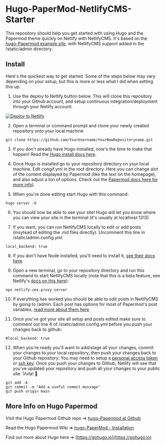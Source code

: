 # Hugo-PaperMod-NetlifyCMS-Starter

This repository should help you get started with using Hugo and the Papermod theme quickly on Netlify with NetlifyCMS.  It's based on the [hugo-Papermod example site](https://github.com/adityatelange/hugo-PaperMod), with NetlifyCMS support added in the /static/admin directory.  

## Install

Here's the quickest way to get started. Some of the steps below may vary depending on your setup, but this is more or less what I did when setting this up:

1. Use the deploy to Netlify button below. This will clone this repository into your Github account, and setup continuous integration/deployment through your Netlify account:

[![Deploy to Netlify](https://www.netlify.com/img/deploy/button.svg)](https://app.netlify.com/start/deploy?repository=https://github.com/cjreinhardt/Hugo-PaperMod-NetlifyCMS-Starter)

2. Open a terminal or command prompt and clone your newly created repository onto your local machine
```
git clone https://github.com/YourUsername/YourNewRepositoryname.git
```
3. If you don't already have Hugo installed, now's the time to make that happen!  Read the [Hugo install docs here](https://gohugo.io/getting-started/installing/).

4. Once Hugo is installed go to your repository directory on your local machine.  Edit congif.yml in the root directory.  Here you can change alot of the content displayed by Papermod (like the text on the homepage), and also adjust a ton of options.  Check out the  [Papermod docs here for more info](https://github.com/adityatelange/hugo-PaperMod/wiki/Features)).  

5. When you're done editing start Hugo with this command:
```
hugo server -D
```

6. You should now be able to see your site! Hugo will let you know where you can view your site in the terminal (it's usually at localhost:1313)

7. If you want, you can run NetlifyCMS locally to edit or add posts (insytead of editing the .md files directly).  Uncomment this line in /static/admin.config.yml:
```
local_backend: true
```

8. If you don't have Node installed, you'll need to install it, [see their docs here](https://nodejs.org/en/download/).  

9. Open a new terminal, go to your repository directory and run this command to start NetlifyCMS locally (note that this is a beta feature, see Netlify's [docs on this here](https://www.netlifycms.org/docs/beta-features/)):
```
npx netlify-cms-proxy-server
```

10. If everything has worked you should be able to edit posts in NetlifyCMS by going to /admin. Each post has options for most of Papermod's post variables, 
[read more about them here](https://adityatelange.github.io/hugo-PaperMod/posts/papermod/papermod-variables/).  

11. Once you've got your site all setup and posts edited make sure to comment out line 4 of /static/admin.config.yml before you push your changes back to github:
```
#local_backend: true
```

12. When you're ready you'll want to add/stage all your changes, commit your changes to your local repository, then push your changes back to your Github repository. You may need to setup a [personal access token](https://docs.github.com/en/authentication/keeping-your-account-and-data-secure/creating-a-personal-access-token) or [ssh key](https://docs.github.com/en/authentication/connecting-to-github-with-ssh/adding-a-new-ssh-key-to-your-github-account).  Once you push your changes to Github, Netlify will see that you've updated your repository and push all your changes to your public site. Voila! :tada:
```
git add -A
git commit -m "Add a useful commit message"
git push origin main
```

## More Info on Hugo Papermod

Visit the Hugo Papermod Github repo => [hugo-Papermod at Github](https://github.com/adityatelange/hugo-PaperMod)

Read the Hugo Papermod Wiki => [hugo-PaperMod - Installation](https://github.com/adityatelange/hugo-PaperMod/wiki/Installation)

Find out more about Hugo here => [https://gohugo.io](https://gohugo.io)
